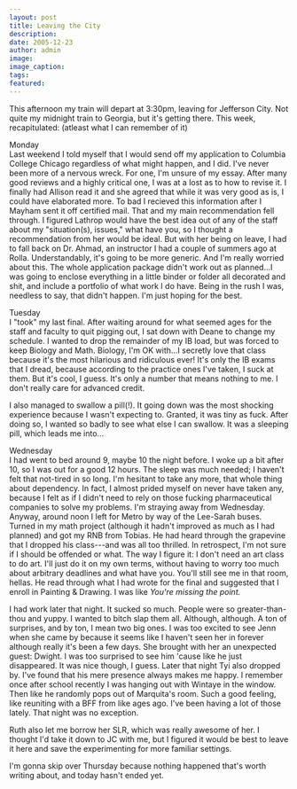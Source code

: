 ```yaml
---
layout: post
title: Leaving the City
description:
date: 2005-12-23
author: admin
image:
image_caption:
tags:
featured:
---
```


This afternoon my train will depart at 3:30pm, leaving for Jefferson City. Not quite my midnight train to Georgia, but it's getting there. This week, recapitulated: (atleast what I can remember of it)

Monday\
Last weekend I told myself that I would send off my application to Columbia College Chicago regardless of what might happen, and I did. I've never been more of a nervous wreck. For one, I'm unsure of my essay. After many good reviews and a highly critical one, I was at a lost as to how to revise it. I finally had Allison read it and she agreed that while it was very good as is, I could have elaborated more. To bad I recieved this information after I Mayham sent it off certified mail. That and my main recommendation fell through. I figured Lathrop would have the best idea out of any of the staff about my "situation(s), issues," what have you, so I thought a recommendation from her would be ideal. But with her being on leave, I had to fall back on Dr. Ahmad, an instructor I had a couple of summers ago at Rolla. Understandably, it's going to be more generic. And I'm really worried about this. The whole application package didn't work out as planned...I was going to enclose everything in a little binder or folder all decorated and shit, and include a portfolio of what work I do have. Being in the rush I was, needless to say, that didn't happen. I'm just hoping for the best.

Tuesday\
I "took" my last final. After waiting around for what seemed ages for the staff and faculty to quit pigging out, I sat down with Deane to change my schedule. I wanted to drop the remainder of my IB load, but was forced to keep Biology and Math. Biology, I'm OK with...I secretly love that class because it's the most hilarious and ridiculous ever! It's only the IB exams that I dread, because according to the practice ones I've taken, I suck at them. But it's cool, I guess. It's only a number that means nothing to me. I don't really care for advanced credit.

I also managed to swallow a pill(!). It going down was the most shocking experience because I wasn't expecting to. Granted, it was tiny as fuck. After doing so, I wanted so badly to see what else I can swallow. It was a sleeping pill, which leads me into...

Wednesday\
I had went to bed around 9, maybe 10 the night before. I woke up a bit after 10, so I was out for a good 12 hours. The sleep was much needed; I haven't felt that not-tired in so long. I'm hesitant to take any more, that whole thing about dependency. In fact, I almost prided myself on never have taken any, because I felt as if I didn't need to rely on those fucking pharmaceutical companies to solve my problems. I'm straying away from Wednesday. Anyway, around noon I left for Metro by way of the Lee-Sarah buses. Turned in my math project (although it hadn't improved as much as I had planned) and got my RNB from Tobias. He had heard through the grapevine that I dropped his class---and was all too thrilled. In retrospect, I'm not sure if I should be offended or what. The way I figure it: I don't need an art class to do art. I'll just do it on my own terms, without having to worry too much about arbitrary deadlines and what have you. You'll still see me in that room, hellas. He read through what I had wrote for the final and suggested that I enroll in Painting & Drawing. I was like *You're missing the point.*

I had work later that night. It sucked so much. People were so greater-than-thou and yuppy. I wanted to bitch slap them all. Although, although. A ton of surprises, and by ton, I mean two big ones. I was too excited to see Jenn when she came by because it seems like I haven't seen her in forever although really it's been a few days. She brought with her an unexpected guest: Dwight. I was too surprised to see him 'cause like he just disappeared. It was nice though, I guess. Later that night Tyi also dropped by. I've found that his mere presence always makes me happy. I remember once after school recently I was hanging out with Wintaye in the window. Then like he randomly pops out of Marquita's room. Such a good feeling, like reuniting with a BFF from like ages ago. I've been having a lot of those lately. That night was no exception.

Ruth also let me borrow her SLR, which was really awesome of her. I thought I'd take it down to JC with me, but I figured it would be best to leave it here and save the experimenting for more familiar settings.

I'm gonna skip over Thursday because nothing happened that's worth writing about, and today hasn't ended yet.
